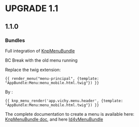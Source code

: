 UPGRADE 1.1
===============

## 1.1.0

### __Bundles__

Full integration of [KnpMenuBundle](https://github.com/KnpLabs/KnpMenuBundle)

BC Break with the old menu running

Replace the twig extension:
```twig
{{ render_menu("menu-principal", {template: "AppBundle:Menu:menu_mobile.html.twig"}) }}
```
By :
```twig
{{ knp_menu_render('app.vichy.menu.header', {template: "AppBundle:Menu:menu_mobile.html.twig"}) }}
``` 

The complete documentation to create a menu is available here: [KnpMenuBundle doc](http://symfony.com/doc/master/bundles/KnpMenuBundle/index.html), and here [Id4vMenuBundle](https://github.com/Id4v/MenuBundle)
